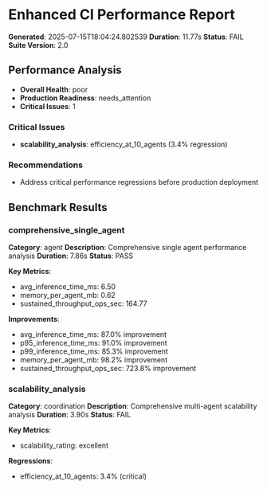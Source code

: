 # Enhanced CI Performance Report

**Generated**: 2025-07-15T18:04:24.802539
**Duration**: 11.77s
**Status**: FAIL
**Suite Version**: 2.0

## Performance Analysis

- **Overall Health**: poor
- **Production Readiness**: needs_attention
- **Critical Issues**: 1

### Critical Issues

- **scalability_analysis**: efficiency_at_10_agents (3.4% regression)

### Recommendations

- Address critical performance regressions before production deployment

## Benchmark Results

### comprehensive_single_agent

**Category**: agent
**Description**: Comprehensive single agent performance analysis
**Duration**: 7.86s
**Status**: PASS

**Key Metrics**:
- avg_inference_time_ms: 6.50
- memory_per_agent_mb: 0.62
- sustained_throughput_ops_sec: 164.77

**Improvements**:
- avg_inference_time_ms: 87.0% improvement
- p95_inference_time_ms: 91.0% improvement
- p99_inference_time_ms: 85.3% improvement
- memory_per_agent_mb: 98.2% improvement
- sustained_throughput_ops_sec: 723.8% improvement

### scalability_analysis

**Category**: coordination
**Description**: Comprehensive multi-agent scalability analysis
**Duration**: 3.90s
**Status**: FAIL

**Key Metrics**:
- scalability_rating: excellent

**Regressions**:
- efficiency_at_10_agents: 3.4% (critical)

